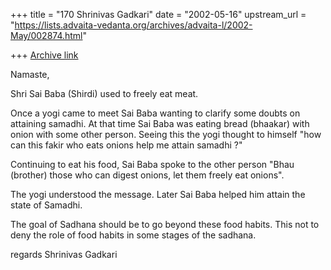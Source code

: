 +++
title = "170 Shrinivas Gadkari"
date = "2002-05-16"
upstream_url = "https://lists.advaita-vedanta.org/archives/advaita-l/2002-May/002874.html"

+++
[Archive link](https://lists.advaita-vedanta.org/archives/advaita-l/2002-May/002874.html)

Namaste,

Shri Sai Baba (Shirdi) used to freely eat meat.

Once a yogi came to meet Sai Baba wanting to clarify
some doubts on attaining samadhi. At that time Sai
Baba was eating bread (bhaakar) with onion with some
other person. Seeing this the yogi thought to himself
"how can this fakir who eats onions help me attain
samadhi ?"

Continuing to eat his food, Sai Baba spoke to the
other person "Bhau (brother) those who can digest
onions, let them freely eat onions".

The yogi understood the message. Later Sai Baba helped
him attain the state of Samadhi.

The goal of Sadhana should be to go beyond these food habits.
This not to deny the role of food habits in some stages
of the sadhana.

regards
Shrinivas Gadkari

